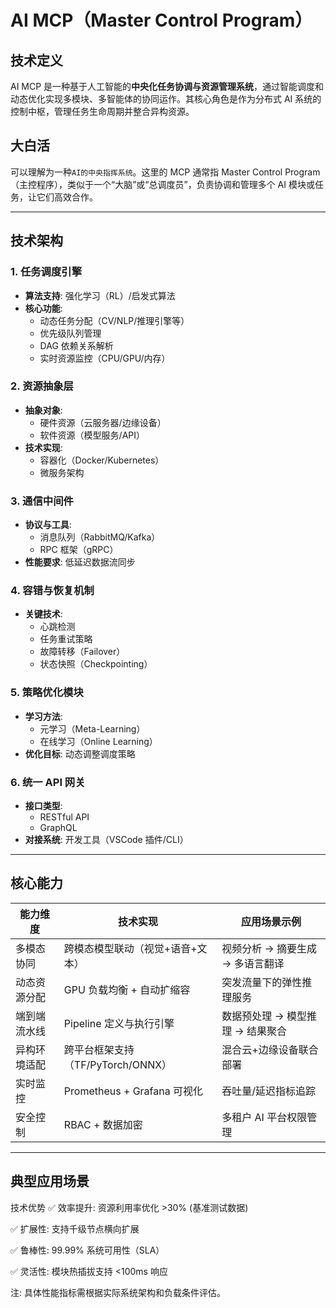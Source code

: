 # AI MCP（Master Control Program）

## 技术定义

AI MCP 是一种基于人工智能的**中央化任务协调与资源管理系统**，通过智能调度和动态优化实现多模块、多智能体的协同运作。其核心角色是作为分布式 AI 系统的控制中枢，管理任务生命周期并整合异构资源。

## 大白活

可以理解为一种`AI的中央指挥系统`。这里的 MCP 通常指 Master Control Program（主控程序），类似于一个“大脑”或“总调度员”，负责协调和管理多个 AI 模块或任务，让它们高效合作。

---

## 技术架构

### 1. 任务调度引擎

- **算法支持**: 强化学习（RL）/启发式算法
- **核心功能**:
  - 动态任务分配（CV/NLP/推理引擎等）
  - 优先级队列管理
  - DAG 依赖关系解析
  - 实时资源监控（CPU/GPU/内存）

### 2. 资源抽象层

- **抽象对象**:
  - 硬件资源（云服务器/边缘设备）
  - 软件资源（模型服务/API）
- **技术实现**:
  - 容器化（Docker/Kubernetes）
  - 微服务架构

### 3. 通信中间件

- **协议与工具**:
  - 消息队列（RabbitMQ/Kafka）
  - RPC 框架（gRPC）
- **性能要求**: 低延迟数据流同步

### 4. 容错与恢复机制

- **关键技术**:
  - 心跳检测
  - 任务重试策略
  - 故障转移（Failover）
  - 状态快照（Checkpointing）

### 5. 策略优化模块

- **学习方法**:
  - 元学习（Meta-Learning）
  - 在线学习（Online Learning）
- **优化目标**: 动态调整调度策略

### 6. 统一 API 网关

- **接口类型**:
  - RESTful API
  - GraphQL
- **对接系统**: 开发工具（VSCode 插件/CLI）

---

## 核心能力

| 能力维度     | 技术实现                          | 应用场景示例                     |
| ------------ | --------------------------------- | -------------------------------- |
| 多模态协同   | 跨模态模型联动（视觉+语音+文本）  | 视频分析 → 摘要生成 → 多语言翻译 |
| 动态资源分配 | GPU 负载均衡 + 自动扩缩容         | 突发流量下的弹性推理服务         |
| 端到端流水线 | Pipeline 定义与执行引擎           | 数据预处理 → 模型推理 → 结果聚合 |
| 异构环境适配 | 跨平台框架支持（TF/PyTorch/ONNX） | 混合云+边缘设备联合部署          |
| 实时监控     | Prometheus + Grafana 可视化       | 吞吐量/延迟指标追踪              |
| 安全控制     | RBAC + 数据加密                   | 多租户 AI 平台权限管理           |

---

## 典型应用场景

技术优势
✅ 效率提升: 资源利用率优化 >30% (基准测试数据)

✅ 扩展性: 支持千级节点横向扩展

✅ 鲁棒性: 99.99% 系统可用性（SLA）

✅ 灵活性: 模块热插拔支持 <100ms 响应

注: 具体性能指标需根据实际系统架构和负载条件评估。